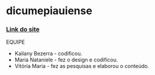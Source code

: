 # dicumepiauiense

<h3> <a href="https://mnataniele.github.io/dicumepiauiense/index.html">Link do site</a> </h3>

EQUIPE

  - Kailany Bezerra - codificou. 
  - Maria Nataniele - fez o design e codificou.
  - Vitória Maria - fez as pesquisas e elaborou o conteúdo.
